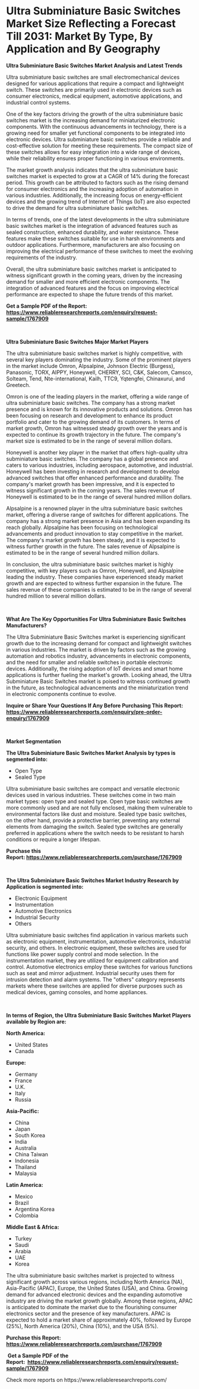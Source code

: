 <p><h1>Ultra Subminiature Basic Switches Market Size Reflecting a Forecast Till 2031: Market By Type, By Application and By Geography</h1></p><p><strong>Ultra Subminiature Basic Switches Market Analysis and Latest Trends</strong></p>
<p><p>Ultra subminiature basic switches are small electromechanical devices designed for various applications that require a compact and lightweight switch. These switches are primarily used in electronic devices such as consumer electronics, medical equipment, automotive applications, and industrial control systems.</p><p>One of the key factors driving the growth of the ultra subminiature basic switches market is the increasing demand for miniaturized electronic components. With the continuous advancements in technology, there is a growing need for smaller yet functional components to be integrated into electronic devices. Ultra subminiature basic switches provide a reliable and cost-effective solution for meeting these requirements. The compact size of these switches allows for easy integration into a wide range of devices, while their reliability ensures proper functioning in various environments.</p><p>The market growth analysis indicates that the ultra subminiature basic switches market is expected to grow at a CAGR of 14% during the forecast period. This growth can be attributed to factors such as the rising demand for consumer electronics and the increasing adoption of automation in various industries. Additionally, the increasing focus on energy-efficient devices and the growing trend of Internet of Things (IoT) are also expected to drive the demand for ultra subminiature basic switches.</p><p>In terms of trends, one of the latest developments in the ultra subminiature basic switches market is the integration of advanced features such as sealed construction, enhanced durability, and water resistance. These features make these switches suitable for use in harsh environments and outdoor applications. Furthermore, manufacturers are also focusing on improving the electrical performance of these switches to meet the evolving requirements of the industry.</p><p>Overall, the ultra subminiature basic switches market is anticipated to witness significant growth in the coming years, driven by the increasing demand for smaller and more efficient electronic components. The integration of advanced features and the focus on improving electrical performance are expected to shape the future trends of this market.</p></p>
<p><strong>Get a Sample PDF of the Report:&nbsp; <a href="https://www.reliableresearchreports.com/enquiry/request-sample/1767909">https://www.reliableresearchreports.com/enquiry/request-sample/1767909</a></strong></p>
<p>&nbsp;</p>
<p><strong>Ultra Subminiature Basic Switches Major Market Players</strong></p>
<p><p>The ultra subminiature basic switches market is highly competitive, with several key players dominating the industry. Some of the prominent players in the market include Omron, Alpsalpine, Johnson Electric (Burgess), Panasonic, TORX, AIPPY, Honeywell, CHERRY, SCI, C&K, Salecom, Camsco, Solteam, Tend, Nte-international, Kailh, TTC9, Yqtengfei, Chinaxurui, and Greetech.</p><p>Omron is one of the leading players in the market, offering a wide range of ultra subminiature basic switches. The company has a strong market presence and is known for its innovative products and solutions. Omron has been focusing on research and development to enhance its product portfolio and cater to the growing demand of its customers. In terms of market growth, Omron has witnessed steady growth over the years and is expected to continue its growth trajectory in the future. The company's market size is estimated to be in the range of several million dollars.</p><p>Honeywell is another key player in the market that offers high-quality ultra subminiature basic switches. The company has a global presence and caters to various industries, including aerospace, automotive, and industrial. Honeywell has been investing in research and development to develop advanced switches that offer enhanced performance and durability. The company's market growth has been impressive, and it is expected to witness significant growth in the coming years. The sales revenue of Honeywell is estimated to be in the range of several hundred million dollars.</p><p>Alpsalpine is a renowned player in the ultra subminiature basic switches market, offering a diverse range of switches for different applications. The company has a strong market presence in Asia and has been expanding its reach globally. Alpsalpine has been focusing on technological advancements and product innovation to stay competitive in the market. The company's market growth has been steady, and it is expected to witness further growth in the future. The sales revenue of Alpsalpine is estimated to be in the range of several hundred million dollars.</p><p>In conclusion, the ultra subminiature basic switches market is highly competitive, with key players such as Omron, Honeywell, and Alpsalpine leading the industry. These companies have experienced steady market growth and are expected to witness further expansion in the future. The sales revenue of these companies is estimated to be in the range of several hundred million to several million dollars.</p></p>
<p>&nbsp;</p>
<p><strong>What Are The Key Opportunities For Ultra Subminiature Basic Switches Manufacturers?</strong></p>
<p><p>The Ultra Subminiature Basic Switches market is experiencing significant growth due to the increasing demand for compact and lightweight switches in various industries. The market is driven by factors such as the growing automation and robotics industry, advancements in electronic components, and the need for smaller and reliable switches in portable electronic devices. Additionally, the rising adoption of IoT devices and smart home applications is further fueling the market's growth. Looking ahead, the Ultra Subminiature Basic Switches market is poised to witness continued growth in the future, as technological advancements and the miniaturization trend in electronic components continue to evolve.</p></p>
<p><strong>Inquire or Share Your Questions If Any Before Purchasing This Report: <a href="https://www.reliableresearchreports.com/enquiry/pre-order-enquiry/1767909">https://www.reliableresearchreports.com/enquiry/pre-order-enquiry/1767909</a></strong></p>
<p>&nbsp;</p>
<p><strong>Market Segmentation</strong></p>
<p><strong>The Ultra Subminiature Basic Switches Market Analysis by types is segmented into:</strong></p>
<p><ul><li>Open Type</li><li>Sealed Type</li></ul></p>
<p><p>Ultra subminiature basic switches are compact and versatile electronic devices used in various industries. These switches come in two main market types: open type and sealed type. Open type basic switches are more commonly used and are not fully enclosed, making them vulnerable to environmental factors like dust and moisture. Sealed type basic switches, on the other hand, provide a protective barrier, preventing any external elements from damaging the switch. Sealed type switches are generally preferred in applications where the switch needs to be resistant to harsh conditions or require a longer lifespan.</p></p>
<p><strong>Purchase this Report:&nbsp;<a href="https://www.reliableresearchreports.com/purchase/1767909">https://www.reliableresearchreports.com/purchase/1767909</a></strong></p>
<p>&nbsp;</p>
<p><strong>The Ultra Subminiature Basic Switches Market Industry Research by Application is segmented into:</strong></p>
<p><ul><li>Electronic Equipment</li><li>Instrumentation</li><li>Automotive Electronics</li><li>Industrial Security</li><li>Others</li></ul></p>
<p><p>Ultra subminiature basic switches find application in various markets such as electronic equipment, instrumentation, automotive electronics, industrial security, and others. In electronic equipment, these switches are used for functions like power supply control and mode selection. In the instrumentation market, they are utilized for equipment calibration and control. Automotive electronics employ these switches for various functions such as seat and mirror adjustment. Industrial security uses them for intrusion detection and alarm systems. The "others" category represents markets where these switches are applied for diverse purposes such as medical devices, gaming consoles, and home appliances.</p></p>
<p>&nbsp;</p>
<p><strong>In terms of Region, the Ultra Subminiature Basic Switches Market Players available by Region are:</strong></p>
<p>
    <p> <strong> North America: </strong>
        <ul>
            <li>United States</li>
            <li>Canada</li>
        </ul>
        </p> 
    <p> <strong> Europe: </strong>
        <ul>
            <li>Germany</li>
            <li>France</li>
            <li>U.K.</li>
            <li>Italy</li>
            <li>Russia</li>
        </ul>
        </p> 
    <p> <strong> Asia-Pacific: </strong>
        <ul>
            <li>China</li>
            <li>Japan</li>
            <li>South Korea</li>
            <li>India</li>
            <li>Australia</li>
            <li>China Taiwan</li>
            <li>Indonesia</li>
            <li>Thailand</li>
            <li>Malaysia</li>
        </ul>
        </p> 
    <p> <strong> Latin America: </strong>
        <ul>
            <li>Mexico</li>
            <li>Brazil</li>
            <li>Argentina Korea</li>
            <li>Colombia</li>
        </ul>
        </p> 
    <p> <strong> Middle East & Africa: </strong>
        <ul>
            <li>Turkey</li>
            <li>Saudi</li>
            <li>Arabia</li>
            <li>UAE</li>
            <li>Korea</li>
        </ul>
    </p>
    </p>
<p><p>The ultra subminiature basic switches market is projected to witness significant growth across various regions, including North America (NA), Asia-Pacific (APAC), Europe, the United States (USA), and China. Growing demand for advanced electronic devices and the expanding automotive industry are driving the market growth globally. Among these regions, APAC is anticipated to dominate the market due to the flourishing consumer electronics sector and the presence of key manufacturers. APAC is expected to hold a market share of approximately 40%, followed by Europe (25%), North America (20%), China (10%), and the USA (5%).</p></p>
<p><strong>Purchase this Report: <a href="https://www.reliableresearchreports.com/purchase/1767909">https://www.reliableresearchreports.com/purchase/1767909</a></strong></p>
<p>&nbsp;<strong>Get a Sample PDF of the Report:&nbsp;&nbsp;<a href="https://www.reliableresearchreports.com/enquiry/request-sample/1767909">https://www.reliableresearchreports.com/enquiry/request-sample/1767909</a></strong></p>
<p><strong></strong></p>
<p>Check more reports on https://www.reliableresearchreports.com/</p>